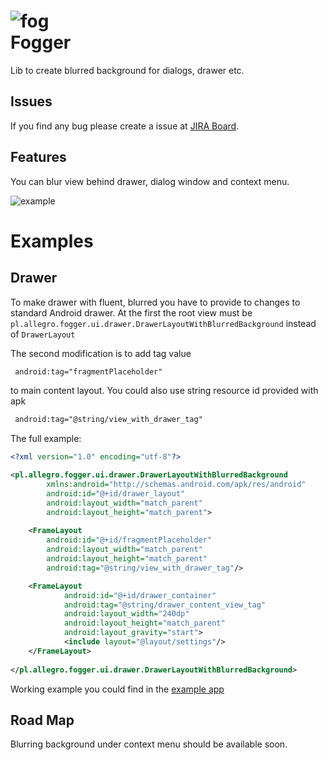  
![fog](https://stash.office/projects/MAS/repos/android-blur/browse/example/res/drawable/icon.png?at=2e95cffd43e15feb9651bc9587507e56394b850a&raw "fog")  
Fogger
====================

Lib to create blurred background for dialogs, drawer etc.

Issues
--------------------
If you find any bug please create a issue at [JIRA Board](https://jira.office/secure/RapidBoard.jspa?rapidView=1470&view=detail).

Features
--------------------
You can blur view behind drawer, dialog window and context menu.

![example](https://stash.office/projects/MAS/repos/android-blur/browse/readme/fog-example.gif?at=859b9358da5b852327a392940486d9842d361f75&raw "Example")

Examples
===================
Drawer
-------------------
To make drawer with fluent, blurred you have to provide to changes to standard Android drawer. 
At the first the root view must be ```pl.allegro.fogger.ui.drawer.DrawerLayoutWithBlurredBackground``` instead
of ```DrawerLayout```

The second modification is to add tag value 

```xml
 android:tag="fragmentPlaceholder"
``` 
 to main content layout. You could also use string resource id provided with apk
 ```xml
  android:tag="@string/view_with_drawer_tag"
  ```
   
The full example:
   ```xml
   <?xml version="1.0" encoding="utf-8"?>
   
   <pl.allegro.fogger.ui.drawer.DrawerLayoutWithBlurredBackground
           xmlns:android="http://schemas.android.com/apk/res/android"
           android:id="@+id/drawer_layout"
           android:layout_width="match_parent"
           android:layout_height="match_parent">
           
       <FrameLayout
           android:id="@+id/fragmentPlaceholder"
           android:layout_width="match_parent"
           android:layout_height="match_parent"
           android:tag="@string/view_with_drawer_tag"/>
   
       <FrameLayout
               android:id="@+id/drawer_container"
               android:tag="@string/drawer_content_view_tag"
               android:layout_width="240dp"
               android:layout_height="match_parent"
               android:layout_gravity="start">
               <include layout="@layout/settings"/>
       </FrameLayout>
       
   </pl.allegro.fogger.ui.drawer.DrawerLayoutWithBlurredBackground>
   ```
Working example you could find in the  [example app](https://jira.office/secure/RapidBoard.jspa?rapidView=1470&view=detail)

Road Map
--------------------
Blurring background under context menu should be available soon.
